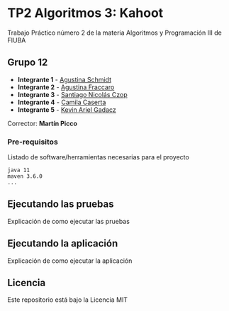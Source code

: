 # TP2 Algoritmos 3: Kahoot

Trabajo Práctico número 2 de la materia Algoritmos y Programación III de FIUBA

## Grupo 12

* **Integrante 1** - [Agustina Schmidt](https://github.com/agusschmidt)
* **Integrante 2** - [Agustina Fraccaro](https://github.com/agusfraccaro)
* **Integrante 3** - [Santiago Nicolás Czop](https://github.com/Santiago-Czop)
* **Integrante 4** - [Camila Caserta](https://github.com/ccaserta)
* **Integrante 5** - [Kevin Ariel Gadacz](https://github.com/kevingadacz)

Corrector: **Martín Picco**

### Pre-requisitos

Listado de software/herramientas necesarias para el proyecto

```
java 11
maven 3.6.0
...
```

## Ejecutando las pruebas

Explicación de como ejecutar las pruebas

## Ejecutando la aplicación

Explicación de como ejecutar la aplicación

## Licencia

Este repositorio está bajo la Licencia MIT
